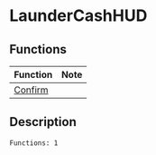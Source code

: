 # LaunderCashHUD
## Functions
| Function | Note |
|----------|------|
|[Confirm](Confirm.md)| |
## Description
```
Functions: 1
```